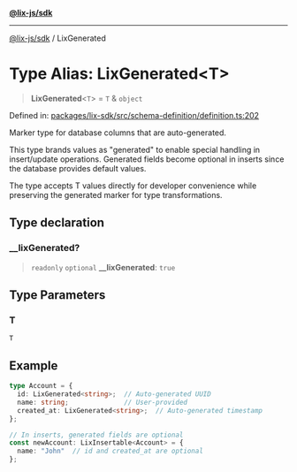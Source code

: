 [**@lix-js/sdk**](../README.md)

***

[@lix-js/sdk](../README.md) / LixGenerated

# Type Alias: LixGenerated\<T\>

> **LixGenerated**\<`T`\> = `T` & `object`

Defined in: [packages/lix-sdk/src/schema-definition/definition.ts:202](https://github.com/opral/monorepo/blob/b744c06f94e2e95227e07cc6016002a653e430d8/packages/lix-sdk/src/schema-definition/definition.ts#L202)

Marker type for database columns that are auto-generated.

This type brands values as "generated" to enable special handling in insert/update
operations. Generated fields become optional in inserts since the database
provides default values.

The type accepts T values directly for developer convenience while preserving
the generated marker for type transformations.

## Type declaration

### \_\_lixGenerated?

> `readonly` `optional` **\_\_lixGenerated**: `true`

## Type Parameters

### T

`T`

## Example

```typescript
type Account = {
  id: LixGenerated<string>;  // Auto-generated UUID
  name: string;              // User-provided
  created_at: LixGenerated<string>;  // Auto-generated timestamp
};

// In inserts, generated fields are optional
const newAccount: LixInsertable<Account> = {
  name: "John"  // id and created_at are optional
};
```
